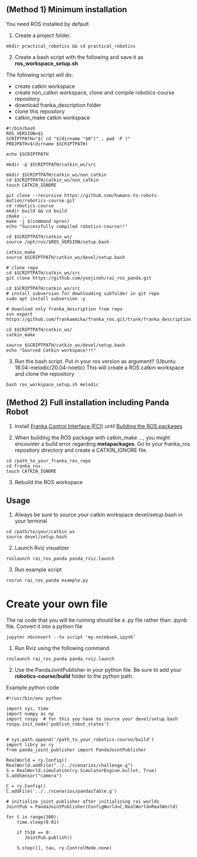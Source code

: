## (Method 1) Minimum installation
You need ROS installed by default
1. Create a project folder.
```
mkdir practical_robotics && cd practical_robotics
```
2. Create a bash script with the following and save it as **ros_workspace_setup.sh**

The following script will do:
* create catkin workspace
* create non_catkin workspace, clone and compile robotics-course repository
* download franka_description folder
* clone this repository
* catkin_make catkin workspace
```
#!/bin/bash
ROS_VERSION=$1
SCRIPTPATH="$( cd "$(dirname "$0")" ; pwd -P )"
PROJPATH=$(dirname $SCRIPTPATH)

echo $SCRIPTPATH

mkdir -p $SCRIPTPATH/catkin_ws/src

mkdir $SCRIPTPATH/catkin_ws/non_catkin
cd $SCRIPTPATH/catkin_ws/non_catkin
touch CATKIN_IGNORE

git clone --recursive https://github.com/humans-to-robots-motion/robotics-course.git
cd robotics-course
mkdir build && cd build
cmake ..
make -j $(command nproc)
echo "Successfully compiled robotics-course!!"

cd $SCRIPTPATH/catkin_ws/
source /opt/ros/$ROS_VERSION/setup.bash

catkin_make
source $SCRIPTPATH/catkin_ws/devel/setup.bash

# clone repo
cd $SCRIPTPATH/catkin_ws/src
git clone https://github.com/yoojinoh/rai_ros_panda.git

cd $SCRIPTPATH/catkin_ws/src
# install subversion for downloading subfolder in git repo
sudo apt install subversion -y

# download only franka_description from repo
svn export https://github.com/frankaemika/franka_ros.git/trunk/franka_description

cd $SCRIPTPATH/catkin_ws/
catkin_make

source $SCRIPTPATH/catkin_ws/devel/setup.bash
echo "Sourced Catkin workspace!!!"

```
3. Run the bash script. Put in your ros version as argument!! (Ubuntu 18.04-melodic/20.04-noetic) This will create a ROS catkin workspace and clone the repository 
```
bash ros_workspace_setup.sh melodic
```


## (Method 2) Full installation including Panda Robot

1. Install [Franka Control Interface (FCI)](https://frankaemika.github.io/docs/installation_linux.html#installation-on-linux) until [Building the ROS packages](https://frankaemika.github.io/docs/installation_linux.html#building-the-ros-packages)

2. When building the ROS package with catkin_make ..., you might encounter a build error regarding **metapackages**. Go to your franka_ros repository directory and create a CATKIN_IGNORE file.
```
cd /path_to_your_franka_ros_repo
cd franka_ros
touch CATKIN_IGNORE
```
3. Rebuild the ROS workspace

## Usage
1. Always be sure to source your catkin workspace devel/setup.bash in your terminal
```
cd /path/to/your/catkin_ws
source devel/setup.bash
```
2. Launch Rviz visualizer
```
roslaunch rai_ros_panda panda_rviz.launch
```
3. Run example script
```
rosrun rai_ros_panda example.py
```


# Create your own file
The rai code that you will be running should be a .py file rather than .ipynb file. Convert it into a python file
```
jupyter nbconvert --to script 'my-notebook.ipynb'
```
1. Run Rviz using the following command
```
roslaunch rai_ros_panda panda_rviz.launch
```
2. Use the PandaJointPublisher in your python file. Be sure to add your **robotics-course/build** folder to the python path.

Example python code
```
#!/usr/bin/env python

import sys, time
import numpy as np
import rospy  # for this you have to source your devel/setup.bash
rospy.init_node('publish_robot_states')


# sys.path.append('/path_to_your_robotics-course/build')
import libry as ry
from panda_joint_publisher import PandaJointPublisher

RealWorld = ry.Config()
RealWorld.addFile("../../scenarios/challenge.g")
S = RealWorld.simulation(ry.SimulatorEngine.bullet, True)
S.addSensor("camera")

C = ry.Config()
C.addFile('../../scenarios/pandasTable.g')

# initialize joint publisher after initializing rai worlds
JointPub = PandaJointPublisher(ConfigWorld=C,RealWorld=RealWorld)

for t in range(300):
    time.sleep(0.01)

    if t%10 == 0:
       JointPub.publish()
        
    S.step([], tau, ry.ControlMode.none)

```
